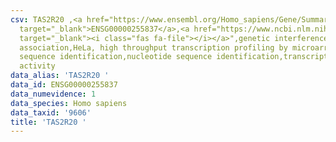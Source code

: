 ```yaml
---
csv: TAS2R20 ,<a href="https://www.ensembl.org/Homo_sapiens/Gene/Summary?db=core;g=ENSG00000255837"
  target="_blank">ENSG00000255837</a>,<a href="https://www.ncbi.nlm.nih.gov/pubmed/28369544"
  target="_blank"><i class="fas fa-file"></i></a>",genetic interference,functional
  association,HeLa, high throughput transcription profiling by microarray,nucleotide
  sequence identification,nucleotide sequence identification,transcriptional regulation,up-regulates
  activity
data_alias: 'TAS2R20 '
data_id: ENSG00000255837
data_numevidence: 1
data_species: Homo sapiens
data_taxid: '9606'
title: 'TAS2R20 '
---
```

